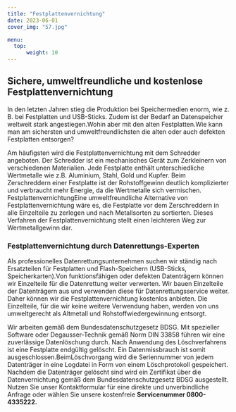 ```yaml
---
title: "Festplattenvernichtung"
date: 2023-06-01
cover_img: "57.jpg"

menu:
  top:
      weight: 10
---
```


## Sichere, umweltfreundliche und kostenlose Festplattenvernichtung
<!--more-->
In den letzten Jahren stieg die Produktion bei Speichermedien enorm, wie z. B. bei Festplatten und USB-Sticks. <!--more-->Zudem ist der Bedarf an Datenspeicher weltweit stark angestiegen.Wohin aber mit den alten Festplatten.Wie kann man am sichersten und umweltfreundlichsten die alten oder auch defekten Festplatten entsorgen?

Am häufigsten wird die Festplattenvernichtung mit dem Schredder angeboten. Der Schredder ist ein mechanisches Gerät zum Zerkleinern von verschiedenen Materialien. Jede Festplatte enthält unterschiedliche Wertmetalle wie z.B. Aluminium, Stahl, Gold und Kupfer. Beim Zerschreddern einer Festplatte ist der  Rohstoffgewinn deutlich komplizierter und verbraucht mehr Energie, da die Wertmetalle sich vermischen. FestplattenvernichtungEine umweltfreundliche Alternative von Festplattenvernichtung wäre es, die Festplatte vor dem Zerschreddern in alle Einzelteile zu zerlegen und nach Metallsorten zu sortierten. Dieses Verfahren der Festplattenvernichtung stellt einen leichteren Weg zur Wertmetallgewinn dar.

### Festplattenvernichtung durch Datenrettungs-Experten

Als professionelles Datenrettungsunternehmen suchen wir ständig nach Ersatzteilen für Festplatten und Flash-Speichern (USB-Sticks, Speicherkarten).Von funktionsfähigen oder defekten Datenträgern können wir Einzelteile für die Datenrettung weiter verwerten. Wir bauen Einzelteile der Datenträgern aus und verwenden diese für Datenrettungsservice weiter. Daher können wir die Festplattenvernichtung kostenlos anbieten. Die Einzelteile, für die wir keine weitere Verwendung haben, werden von uns umweltgerecht als Altmetall und Rohstoffwiedergewinnung entsorgt.

Wir arbeiten gemäß dem Bundesdatenschutzgesetz BDSG. Mit spezieller Software oder Degausser-Technik gemäß Norm DIN 33858 führen wir eine zuverlässige Datenlöschung durch. Nach Anwendung des Löschverfahrens ist eine Festplatte endgültig gelöscht. Ein Datenmissbrauch ist somit ausgeschlossen.BeimLöschvorgang wird die Seriennummer von jedem Datenträger in eine Logdatei in Form von einem Löschprotokoll gespeichert. Nachdem die Datenträger gelöscht sind wird ein Zertifikat über die Datenvernichtung gemäß dem Bundesdatenschutzgesetz BDSG ausgestellt. Nutzen Sie unser Kontaktformular für eine direkte und unverbindliche Anfrage oder wählen Sie unsere kostenfreie **Servicenummer 0800-4335222.**
